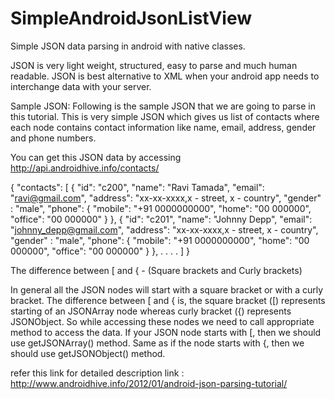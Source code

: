 SimpleAndroidJsonListView
=========================

Simple JSON data parsing in android with native classes.

JSON is very light weight, structured, easy to parse and much human readable. 
JSON is best alternative to XML when your android app needs to interchange data with your server.

Sample JSON:
Following is the sample JSON that we are going to parse in this tutorial. This is very simple JSON which 
gives us list of contacts where each node contains contact information like name, email, address, gender and phone numbers.

You can get this JSON data by accessing http://api.androidhive.info/contacts/

{
    "contacts": [
        {
                "id": "c200",
                "name": "Ravi Tamada",
                "email": "ravi@gmail.com",
                "address": "xx-xx-xxxx,x - street, x - country",
                "gender" : "male",
                "phone": {
                    "mobile": "+91 0000000000",
                    "home": "00 000000",
                    "office": "00 000000"
                }
        },
        {
                "id": "c201",
                "name": "Johnny Depp",
                "email": "johnny_depp@gmail.com",
                "address": "xx-xx-xxxx,x - street, x - country",
                "gender" : "male",
                "phone": {
                    "mobile": "+91 0000000000",
                    "home": "00 000000",
                    "office": "00 000000"
                }
        },
        .
        .
        .
        .
  ]
}

The difference between [ and { - (Square brackets and Curly brackets)

In general all the JSON nodes will start with a square bracket or with a curly bracket.
The difference between [ and { is, the square bracket ([) represents starting of an JSONArray node whereas curly bracket ({) represents JSONObject. 
So while accessing these nodes we need to call appropriate method to access the data.
If your JSON node starts with [, then we should use getJSONArray() method. Same as if the node starts with {, then we should use getJSONObject() method.


refer this link for detailed description
link : http://www.androidhive.info/2012/01/android-json-parsing-tutorial/
